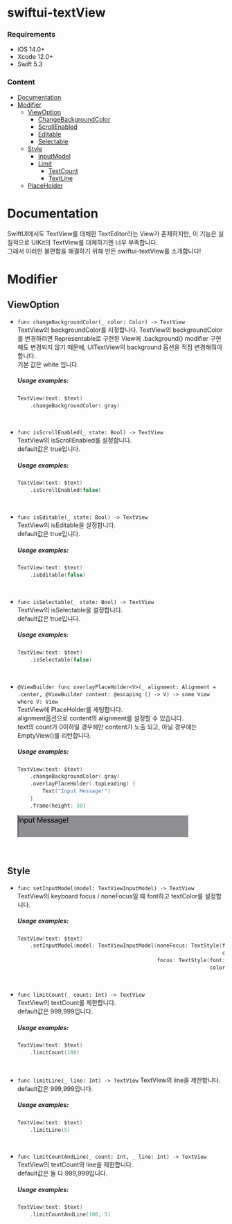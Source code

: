 # swiftui-textView

### Requirements
* iOS 14.0+
* Xcode 12.0+
* Swift 5.3


### Content
* [Documentation](#documentation)
* [Modifier](#modifier)
  * [ViewOption](#viewOption)
    * [ChangeBackgroundColor](#changebackgroundcolor)
    * [ScrollEnabled](#isscrollenabled)
    * [Editable](#iseditable)
    * [Selectable](#isselectable)
  * [Style](#style)
    * [InputModel](#setinputModel)
    * [Limit](#limit)
      * [TextCount](#textcountlimit)
      * [TextLine](#textlintlimit)
  * [PlaceHolder](#placeholder)


<a name="documentation"></a>
# Documentation

SwiftUI에서도 TextView를 대체한 TextEditor라는 View가 존재하지만, 이 기능은 실질적으로 UIKit의 TextView를 대체하기엔 너무 부족합니다.   
그래서 이러한 불편함을 해결하기 위해 만든 swiftui-textView를 소개합니다!


<a name="modifier"></a>
# Modifier



<a name="viewOption"></a>
## ViewOption

<a name="changebackgroundcolor"></a>
* `func changeBackgroundColor(_ color: Color) -> TextView`   
  TextView의 backgroundColor를 지정합니다.
  TextView의 backgroundColor를 변경하려면 Representable로 구현된 View에 .background() modifier 구현해도 변경되지 않기 때문에, UITextView의 background 옵션을 직접 변경해줘야 합니다.   
  기본 값은 white 입니다.

  ##### Usage examples:
  ```swift
  TextView(text: $text)
      .changeBackgroundColor(.gray)
  ```
  <br>
  

* `func isScrollEnabled(_ state: Bool) -> TextView`   
  TextView의 isScrollEnabled를 설정합니다.   
  default값은 true입니다.

  ##### Usage examples:
  ```swift
  TextView(text: $text)
      .isScrollEnabled(false)
  ```
  <br>
  

* `func isEditable(_ state: Bool) -> TextView`   
  TextView의 isEditable을 설정합니다.   
  default값은 true입니다.

  ##### Usage examples:
  ```swift
  TextView(text: $text)
      .isEditable(false)
  ```
  <br>
  

* `func isSelectable(_ state: Bool) -> TextView`   
  TextView의 isSelectable을 설정합니다.   
  default값은 true입니다.

  ##### Usage examples:
  ```swift
  TextView(text: $text)
      .isSelectable(false)
  ```
  <br>

* `@ViewBuilder
  func overlayPlaceHolder<V>(_ alignment: Alignment = .center, @ViewBuilder content: @escaping () -> V) -> some View where V: View`   
  TextView에 PlaceHolder를 세팅합니다.   
  alignment옵션으로 content의 alignment를 설정할 수 있습니다.   
  text의 count가 0이하일 경우에만 content가 노출 되고, 아닐 경우에는 EmptyView()를 리턴합니다.

  ##### Usage examples:
  ```swift
  TextView(text: $text)
      .changeBackgroundColor(.gray)
      .overlayPlaceHolder(.topLeading) {
          Text("Input Message!")
      }
      .frame(height: 50)
  ```

  <img src="doc_img/modifier/overlayPlaceHolder/overlayPlaceHolder.gif"/>

  <br>
  <br>
  <br>

<a name="style"></a>
## Style

* `func setInputModel(model: TextViewInputModel) -> TextView`   
  TextView의 keyboard focus / noneFocus일 때 font하고 textColor를 설정합니다.

  ##### Usage examples:
  ```swift
  TextView(text: $text)
      .setInputModel(model: TextViewInputModel(noneFocus: TextStyle(font: .boldSystemFont(ofSize: 15),
                                                                    color: .orange),
                                               focus: TextStyle(font: .boldSystemFont(ofSize: 15),
                                                                color: .blue)))
  ```
  <br>

* `func limitCount(_ count: Int) -> TextView`   
  TextView의 textCount를 제한합니다.   
  default값은 999,999입니다.

    ##### Usage examples:
  ```swift
  TextView(text: $text)
      .limitCount(100)
  ```
  <br>
  

* `func limitLine(_ line: Int) -> TextView`
  TextView의 line을 제한합니다.   
  default값은 999,999입니다.

    ##### Usage examples:
  ```swift
  TextView(text: $text)
      .limitLine(5)
  ```
  <br>
  

* `func limitCountAndLine(_ count: Int, _ line: Int) -> TextView`
  TextView의 textCount와 line을 제한합니다.   
  default값은 둘 다 999,999입니다.

  ##### Usage examples:
  ```swift
  TextView(text: $text)
      .limitCountAndLine(100, 5)
  ```
  <br>
  


